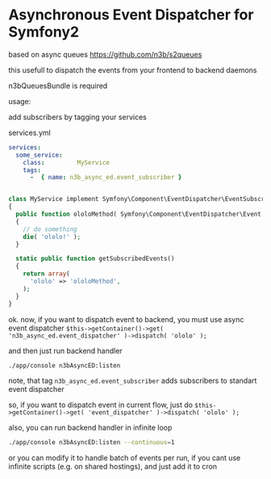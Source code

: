 # Asynchronous Event Dispatcher for Symfony2

based on async queues https://github.com/n3b/s2queues

this usefull to dispatch the events from your frontend to backend daemons

n3bQueuesBundle is required

usage:

add subscribers by tagging your services

services.yml
```yml
services:
  some_service:
    class:         MyService
    tags:
      -  { name: n3b_async_ed.event_subscriber }
```

```php

class MyService implement Symfony\Component\EventDispatcher\EventSubscriberInterface
{
  public function ololoMethod( Symfony\Component\EventDispatcher\Event $event )
  {
    // do something
    die( 'ololo!' );
  }

  static public function getSubscribedEvents()
  {
    return array(
      'ololo' => 'ololoMethod',
    );
  }
}
```



ok. now, if you want to dispatch event to backend, you must use async event dispatcher
```$this->getContainer()->get( 'n3b_async_ed.event_dispatcher' )->dispatch( 'ololo' );```

and then just run backend handler

```bash
./app/console n3bAsyncED:listen
```

note, that tag ```n3b_async_ed.event_subscriber``` adds subscribers to standart event dispatcher

so, if you want to dispatch event in current flow, just do
```$this->getContainer()->get( 'event_dispatcher' )->dispatch( 'ololo' );```


also, you can run backend handler in infinite loop
```bash
./app/console n3bAsyncED:listen --continuous=1
```

or you can modify it to handle batch of events per run, if you cant use infinite scripts (e.g. on shared hostings), and
just add it to cron

